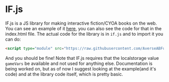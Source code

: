 # IF.js
IF.js is a JS library for making interactive fiction/CYOA books on the web.
You can see an example of it [here](https://averseabfun.github.io/IF.js), you can also see the code for that in the index.html file. The actual code for the library is in `if.js` and to import it you can do:
```html
<script type="module" src="https://raw.githubusercontent.com/AverseABFun/IF.js/main/if.js"></script>
```
And you should be fine! Note that IF.js requires that the localstorage value `gameVars` be available and not used for anything else. Documentation is being worked on, but as of now I suggest looking at the example(and it's code) and at the library code itself, which is pretty basic.
